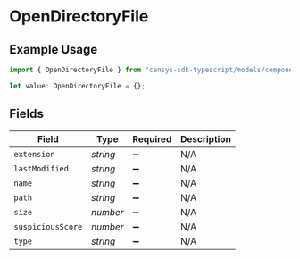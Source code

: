 # OpenDirectoryFile

## Example Usage

```typescript
import { OpenDirectoryFile } from "censys-sdk-typescript/models/components";

let value: OpenDirectoryFile = {};
```

## Fields

| Field              | Type               | Required           | Description        |
| ------------------ | ------------------ | ------------------ | ------------------ |
| `extension`        | *string*           | :heavy_minus_sign: | N/A                |
| `lastModified`     | *string*           | :heavy_minus_sign: | N/A                |
| `name`             | *string*           | :heavy_minus_sign: | N/A                |
| `path`             | *string*           | :heavy_minus_sign: | N/A                |
| `size`             | *number*           | :heavy_minus_sign: | N/A                |
| `suspiciousScore`  | *number*           | :heavy_minus_sign: | N/A                |
| `type`             | *string*           | :heavy_minus_sign: | N/A                |